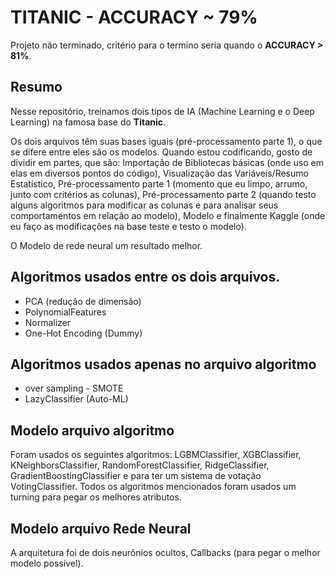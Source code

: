 # TITANIC - ACCURACY ~ 79%
Projeto não terminado, critério para o termino seria quando o **ACCURACY > 81%**.

## Resumo
Nesse repositório, treinamos dois tipos de IA (Machine Learning e o Deep Learning) na famosa base do **Titanic**.

Os dois arquivos têm suas bases iguais (pré-processamento parte 1), o que se difere entre eles são os modelos. Quando estou codificando, gosto de dividir em partes, que são: Importação de Bibliotecas básicas (onde uso em elas em diversos pontos do código), Visualização das Variáveis/Resumo Estatístico, Pré-processamento parte 1 (momento que eu limpo, arrumo, junto com critérios as colunas), Pré-processamento parte 2 (quando testo alguns algoritmos para modificar as colunas e para analisar seus comportamentos em relação ao modelo), Modelo e finalmente Kaggle (onde eu faço as modificações na base teste e testo o modelo).

O Modelo de rede neural um resultado melhor.

## Algoritmos usados entre os dois arquivos.
- PCA (redução de dimensão)
- PolynomialFeatures 
- Normalizer
- One-Hot Encoding (Dummy)

## Algoritmos usados apenas no arquivo algoritmo 
- over sampling - SMOTE 
- LazyClassifier (Auto-ML)

## Modelo arquivo algoritmo
Foram usados os seguintes algoritmos: LGBMClassifier, XGBClassifier, KNeighborsClassifier, RandomForestClassifier, RidgeClassifier, GradientBoostingClassifier e para ter um sistema de votação VotingClassifier. Todos os algoritmos mencionados foram usados um turning para pegar os melhores atributos.

## Modelo arquivo Rede Neural
A arquitetura foi de dois neurônios ocultos, Callbacks (para pegar o melhor modelo possível).

